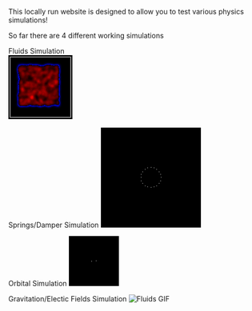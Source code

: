 This locally run website is designed to allow you to test various physics simulations!

So far there are 4 different working simulations

Fluids Simulation<br>
![Fluids GIF](https://github.com/TheWeeWum/PhysicsWebsite/blob/main/WEB/static/Images/fluid.gif)

Springs/Damper Simulation
![Fluids GIF](https://github.com/TheWeeWum/PhysicsWebsite/blob/main/WEB/static/Images/bounce.gif)

Orbital Simulation
![Fluids GIF](https://github.com/TheWeeWum/PhysicsWebsite/blob/main/WEB/static/Images/orbit.gif)

Gravitation/Electic Fields Simulation
![Fluids GIF](https://github.com/TheWeeWum/PhysicsWebsite/blob/main/WEB/static/Images/gravsim.gif)
